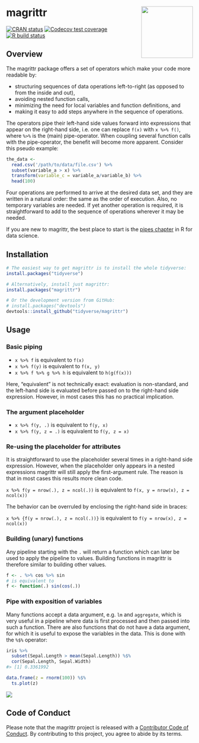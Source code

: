 
<!-- README.md is generated from README.Rmd. Please edit that file -->

# magrittr <a href='https:/magrittr.tidyverse.org'><img src='man/figures/logo.png' align="right" height="139" /></a>

<!-- badges: start -->

[![CRAN
status](https://www.r-pkg.org/badges/version/magrittr)](https://cran.r-project.org/package=magrittr)
[![Codecov test
coverage](https://codecov.io/gh/tidyverse/magrittr/branch/master/graph/badge.svg)](https://codecov.io/gh/tidyverse/magrittr?branch=master)
[![R build
status](https://github.com/smbache/magrittr/workflows/R-CMD-check/badge.svg)](https://github.com/smbache/magrittr/actions)
<!-- badges: end -->

## Overview

The magrittr package offers a set of operators which make your code more
readable by:

  - structuring sequences of data operations left-to-right (as opposed
    to from the inside and out),
  - avoiding nested function calls,
  - minimizing the need for local variables and function definitions,
    and
  - making it easy to add steps anywhere in the sequence of operations.

The operators pipe their left-hand side values forward into expressions
that appear on the right-hand side, i.e. one can replace `f(x)` with `x
%>% f()`, where `%>%` is the (main) pipe-operator. When coupling several
function calls with the pipe-operator, the benefit will become more
apparent. Consider this pseudo example:

``` r
the_data <-
  read.csv('/path/to/data/file.csv') %>%
  subset(variable_a > x) %>%
  transform(variable_c = variable_a/variable_b) %>%
  head(100)
```

Four operations are performed to arrive at the desired data set, and
they are written in a natural order: the same as the order of execution.
Also, no temporary variables are needed. If yet another operation is
required, it is straightforward to add to the sequence of operations
wherever it may be needed.

If you are new to magrittr, the best place to start is the [pipes
chapter](http://r4ds.had.co.nz/pipes.html) in R for data science.

## Installation

``` r
# The easiest way to get magrittr is to install the whole tidyverse:
install.packages("tidyverse")

# Alternatively, install just magrittr:
install.packages("magrittr")

# Or the development version from GitHub:
# install.packages("devtools")
devtools::install_github("tidyverse/magrittr")
```

## Usage

### Basic piping

  - `x %>% f` is equivalent to `f(x)`
  - `x %>% f(y)` is equivalent to `f(x, y)`
  - `x %>% f %>% g %>% h` is equivalent to `h(g(f(x)))`

Here, “equivalent” is not technically exact: evaluation is non-standard,
and the left-hand side is evaluated before passed on to the right-hand
side expression. However, in most cases this has no practical
implication.

### The argument placeholder

  - `x %>% f(y, .)` is equivalent to `f(y, x)`
  - `x %>% f(y, z = .)` is equivalent to `f(y, z = x)`

### Re-using the placeholder for attributes

It is straightforward to use the placeholder several times in a
right-hand side expression. However, when the placeholder only appears
in a nested expressions magrittr will still apply the first-argument
rule. The reason is that in most cases this results more clean code.

`x %>% f(y = nrow(.), z = ncol(.))` is equivalent to `f(x, y = nrow(x),
z = ncol(x))`

The behavior can be overruled by enclosing the right-hand side in
braces:

`x %>% {f(y = nrow(.), z = ncol(.))}` is equivalent to `f(y = nrow(x), z
= ncol(x))`

### Building (unary) functions

Any pipeline starting with the `.` will return a function which can
later be used to apply the pipeline to values. Building functions in
magrittr is therefore similar to building other values.

``` r
f <- . %>% cos %>% sin 
# is equivalent to 
f <- function(.) sin(cos(.)) 
```

### Pipe with exposition of variables

Many functions accept a data argument, e.g. `lm` and `aggregate`, which
is very useful in a pipeline where data is first processed and then
passed into such a function. There are also functions that do not have a
data argument, for which it is useful to expose the variables in the
data. This is done with the `%$%` operator:

``` r
iris %>%
  subset(Sepal.Length > mean(Sepal.Length)) %$%
  cor(Sepal.Length, Sepal.Width)
#> [1] 0.3361992

data.frame(z = rnorm(100)) %$%
  ts.plot(z)
```

![](man/figures/exposition-1.png)<!-- -->

## Code of Conduct

Please note that the magrittr project is released with a [Contributor
Code of Conduct](https://magrittr.tidyverse.org/CODE_OF_CONDUCT.html).
By contributing to this project, you agree to abide by its terms.
